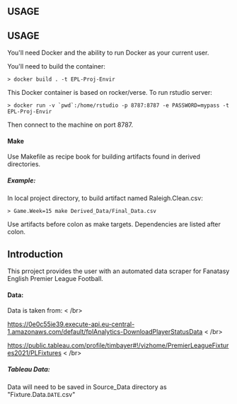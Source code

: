 USAGE
-----

USAGE
-----
You'll need Docker and the ability to run Docker as your current user.

You'll need to build the container:

    > docker build . -t EPL-Proj-Envir

This Docker container is based on rocker/verse. To run rstudio server:

    > docker run -v `pwd`:/home/rstudio -p 8787:8787 -e PASSWORD=mypass -t EPL-Proj-Envir
      
Then connect to the machine on port 8787.

#### Make
Use Makefile as recipe book for building artifacts found in derived directories. 

##### Example:
In local project directory, to build artifact named Raleigh.Clean.csv:

    > Game.Week=15 make Derived_Data/Final_Data.csv
    
Use artifacts before colon as make targets. Dependencies are listed after colon. 

Introduction
------------

This prroject provides the user with an automated data scraper for Fanatasy English Premier League Football. 

#### Data:

Data is taken from: < /br>

https://0e0c55ie39.execute-api.eu-central-1.amazonaws.com/default/fplAnalytics-DownloadPlayerStatusData < /br>
    
https://public.tableau.com/profile/timbayer#!/vizhome/PremierLeagueFixtures2021/PLFixtures < /br>
    
##### Tableau Data:

Data will need to be saved in Source_Data directory as "Fixture.Data.`DATE`.csv"


